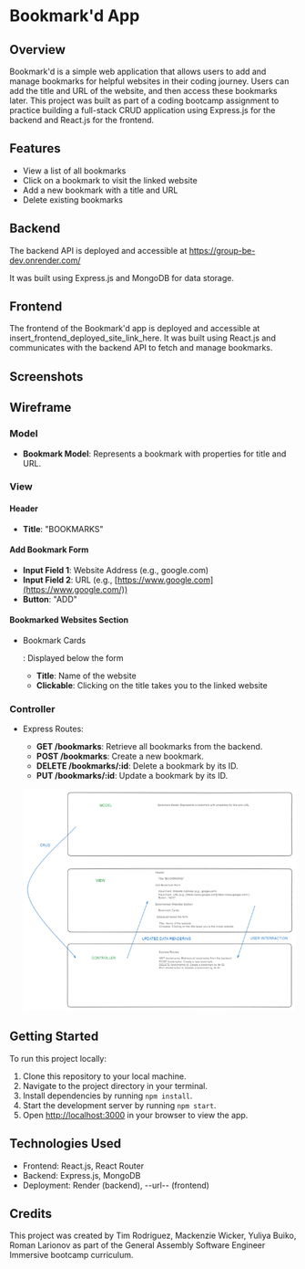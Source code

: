 # Bookmark'd App

## Overview

Bookmark'd is a simple web application that allows users to add and manage bookmarks for helpful websites in their coding journey. Users can add the title and URL of the website, and then access these bookmarks later. This project was built as part of a coding bootcamp assignment to practice building a full-stack CRUD application using Express.js for the backend and React.js for the frontend.

## Features

- View a list of all bookmarks
- Click on a bookmark to visit the linked website
- Add a new bookmark with a title and URL
- Delete existing bookmarks

## Backend

The backend API is deployed and accessible at https://group-be-dev.onrender.com/

It was built using Express.js and MongoDB for data storage.

## Frontend

The frontend of the Bookmark'd app is deployed and accessible at insert_frontend_deployed_site_link_here. It was built using React.js and communicates with the backend API to fetch and manage bookmarks.

## Screenshots





## Wireframe

### Model

- **Bookmark Model**: Represents a bookmark with properties for title and URL.

### View

#### Header

- **Title**: "BOOKMARKS"

#### Add Bookmark Form

- **Input Field 1**: Website Address (e.g., google.com)
- **Input Field 2**: URL (e.g., [https://www.google.com](https://www.google.com/))
- **Button**: "ADD"

#### Bookmarked Websites Section

- Bookmark Cards

  : Displayed below the form

  - **Title**: Name of the website
  - **Clickable**: Clicking on the title takes you to the linked website

### Controller

- Express Routes:
  - **GET /bookmarks**: Retrieve all bookmarks from the backend.
  - **POST /bookmarks**: Create a new bookmark.
  - **DELETE /bookmarks/:id**: Delete a bookmark by its ID.
  - **PUT /bookmarks/:id**: Update a bookmark by its ID.

  ![Model-View-Controller Diagram](<M-V-C diagram.png>)



## Getting Started

To run this project locally:

1. Clone this repository to your local machine.
2. Navigate to the project directory in your terminal.
3. Install dependencies by running `npm install`.
4. Start the development server by running `npm start`.
5. Open [http://localhost:3000](http://localhost:3000/) in your browser to view the app.

## Technologies Used

- Frontend: React.js, React Router
- Backend: Express.js, MongoDB
- Deployment: Render (backend), --url-- (frontend)

## Credits

This project was created by Tim Rodriguez, Mackenzie Wicker, Yuliya Buiko, Roman Larionov as part of the General Assembly Software Engineer Immersive bootcamp curriculum.





